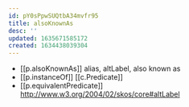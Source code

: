 ```yaml
---
id: pY0sPpwSUQtbA34mvfr95
title: alsoKnownAs
desc: ''
updated: 1635671585172
created: 1634438039304
---
```


- [[p.alsoKnownAs]] alias, altLabel, also known as 
- [[p.instanceOf]] [[c.Predicate]] 
- [[p.equivalentPredicate]] http://www.w3.org/2004/02/skos/core#altLabel 
